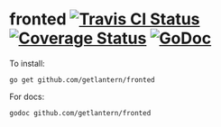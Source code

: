 fronted [![Travis CI Status](https://travis-ci.org/getlantern/fronted.svg?branch=master)](https://travis-ci.org/getlantern/fronted)&nbsp;[![Coverage Status](https://coveralls.io/repos/getlantern/fronted/badge.png)](https://coveralls.io/r/getlantern/fronted)&nbsp;[![GoDoc](https://godoc.org/github.com/getlantern/fronted?status.png)](http://godoc.org/github.com/getlantern/fronted)
==========
To install:

`go get github.com/getlantern/fronted`

For docs:

`godoc github.com/getlantern/fronted`